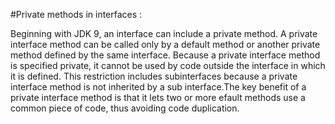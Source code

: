 #Private methods in interfaces : 

Beginning with JDK 9, an interface can include a private method. A private interface method 
can be called only by a default method or another private method defined by the same interface. 
Because a private interface method is specified private, it cannot be used by code outside 
the interface in which it is defined. This restriction includes subinterfaces because a private 
interface method is not inherited by a sub interface.The key benefit of a private interface method 
is that it lets two or more efault methods use a common piece of code, thus avoiding code duplication.